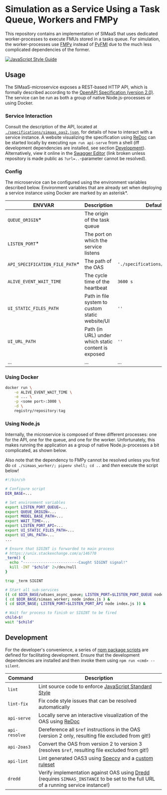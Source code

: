 # Simulation as a Service Using a Task Queue, Workers and FMPy
This repository contains an implementation of SIMaaS that uses dedicated worker-processes to execute FMUs stored in a tasks queue. For simulation, the worker-processes use [FMPy](https://github.com/CATIA-Systems/FMPy) instead of [PyFMI](https://github.com/modelon/PyFMI) due to the much less complicated dependencies of the former.

[![JavaScript Style Guide](https://img.shields.io/badge/code_style-standard-brightgreen.svg)](https://standardjs.com)

## Usage
The SIMaaS-microservice exposes a REST-based HTTP API, which is formally described according to the [OpenAPI Specification (version 2.0)](https://github.com/OAI/OpenAPI-Specification/blob/master/versions/2.0.md#schema). The service can be run as both a group of native Node.js-processes or using Docker.

### Service Interaction
Consult the description of the API, located at [`./specifications/simaas_oas2.json`](./specifications/simaas_oas2.json), for details of how to interact with a service instance. A website visualizing the specification using [ReDoc](https://github.com/Rebilly/ReDoc) can be started locally by executing `npm run api-serve` from a shell (iff development dependencies are installed, see section [Development](#development)). Alternatively, view it online in the [Swagger Editor](https://editor.swagger.io/#?url=https://raw.githubusercontent.com/UdSAES/simaas_api/master/specifications/simaas_oas2.json) (link broken unless repository is made public as `?url=..`-parameter cannot be resolved).

### Config
The microservice can be configured using the environment variables described below. Environment variables that are already set when deploying a service instance using Docker are marked by an asterisk\*.

ENVVAR                          | Description                                         | Default Value
---                             | ---                                                 | ---     
`QUEUE_ORIGIN`\*                | The origin of the task queue                        |
`LISTEN_PORT`\*                 | The port on which the service listens               |
`API_SPECIFICATION_FILE_PATH`\* | The path of the OAS                                 | `'./specifications/simaas_oas2.json'`
`ALIVE_EVENT_WAIT_TIME`         | The cycle time of the heartbeat                     | `3600 s`     
`UI_STATIC_FILES_PATH`          | Path in file system to custom static website/UI     | `''`
`UI_URL_PATH`                   | Path (in URL) under which static content is exposed | `''`
...                             | ...                                                 | ...

### Using Docker
```bash
docker run \
    -e ALIVE_EVENT_WAIT_TIME \
    -e ... \
    -p <some port>:3000 \
    -d \
    registry/repository:tag

```

### Using Node.js
Internally, the microservice is composed of three different processes: one for the API, one for the queue, and one for the worker. Unfortunately, this makes running the application as a group of native Node.js-processes a bit complicated, as shown below.

Also note that the dependency to FMPy cannot be resolved unless you first do `cd ./simaas_worker/; pipenv shell; cd ..` and _then_ execute the script below!

```bash
#!/bin/sh

# Configure script
DIR_BASE=...

# Set environment variables
export LISTEN_PORT_QUEUE=...
export QUEUE_ORIGIN=...
export MODEL_BASE_PATH=...
export WAIT_TIME=...
export LISTEN_PORT_API=...
export UI_STATIC_FILES_PATH=...
export UI_URL_PATH=...
...

# Ensure that SIGINT is forwarded to main process
# https://unix.stackexchange.com/a/146770
_term() {
  echo "-------------------------Caught SIGINT signal!"
  kill -INT "$child" 2>/dev/null
}

trap _term SIGINT

# Start all sub-services
(( cd $DIR_BASE/udsaes_async_queue; LISTEN_PORT=$LISTEN_PORT_QUEUE node index.js ) &
( cd $DIR_BASE/simaas_worker; node index.js ) &
( cd $DIR_BASE; LISTEN_PORT=$LISTEN_PORT_API node index.js )) &

# Wait for process to finish or SIGINT to be fired
child=$!
wait "$child"

```

## Development
For the developer's convenience, a series of [npm package scripts](https://docs.npmjs.com/cli/run-script) are defined for facilitating development. Ensure that the development dependencies are installed and then invoke them using `npm run <cmd> --silent`.

Command       | Description
---           | ---
`lint`        | Lint source code to enforce [JavaScript Standard Style](https://standardjs.com/)
`lint-fix`    | Fix code style issues that can be resolved automatically
`api-serve`   | Locally serve an interactive visualization of the OAS using  [ReDoc](https://github.com/Rebilly/ReDoc)
`api-resolve` | Dereference all `$ref` instructions in the OAS (version 2 only, resulting file excluded from git!)
`api-2oas3`   | Convert the OAS from version 2 to version 3 (resolves `$ref`, resulting file excluded from git!)
`api-lint`    | Lint generated OAS3 using [Speccy](https://speccy.io/) and a [custom ruleset](https://speccy.io/rules/2-custom-rulesets)
`dredd`       | Verify implementation against OAS using [Dredd](https://github.com/apiaryio/dredd) (requires `SIMAAS_INSTANCE` to be set to the full URL of a running service instance!)
